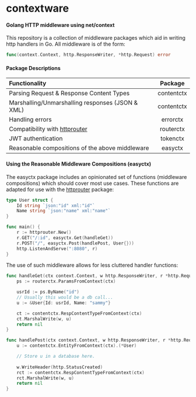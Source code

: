 # contextware

#### Golang HTTP middleware using net/context

This repository is a collection of middleware packages which aid in writing http handlers in Go. All middleware is of the form:
```Go
func(context.Context, http.ResponseWriter, *http.Request) error
```

#### Package Descriptions
| Functionality | Package |
|:--------------|:--------:|
| Parsing Request & Response Content Types | contentctx |
| Marshalling/Unmarshalling responses (JSON & XML) | contentctx |
| Handling errors | errorctx |
| Compatibility with [httprouter](https://github.com/julienschmidt/httprouter) | routerctx |
| JWT authentication | tokenctx |
| Reasonable compositions of the above middleware | easyctx |

#### Using the Reasonable Middleware Compositions (easyctx)
The easyctx package includes an opinionated set of functions (middleware compositions) which should cover most use cases. These functions are adapted for use with the [httprouter](https://github.com/julienschmidt/httprouter) package:
```Go
type User struct {
    Id string `json:"id" xml:"id"`
    Name string `json:"name" xml:"name"`
}

func main() {
    r := httprouter.New()
    r.GET("/:id", easyctx.Get(handleGet))
    r.POST("/", easyctx.Post(handlePost, User{}))
    http.ListenAndServe(":8080", r)
}
```
The use of such middleware allows for less cluttered handler functions:
```Go
func handleGet(ctx context.Context, w http.ResponseWriter, r *http.Request) error {
    ps := routerctx.ParamsFromContext(ctx)

    usrId := ps.ByName("id")
    // Usually this would be a db call...
    u := &User{Id: usrId, Name: "sammy"}

    ct := contentctx.RespContentTypeFromContext(ctx)
    ct.MarshalWrite(w, u)
    return nil
}

func handlePost(ctx context.Context, w http.ResponseWriter, r *http.Request) error {
    u := contentctx.EntityFromContext(ctx).(*User)

    // Store u in a database here.
    
    w.WriteHeader(http.StatusCreated)
    rct := contentctx.RespContentTypeFromContext(ctx)
    rct.MarshalWrite(w, u)
    return nil
}
```
